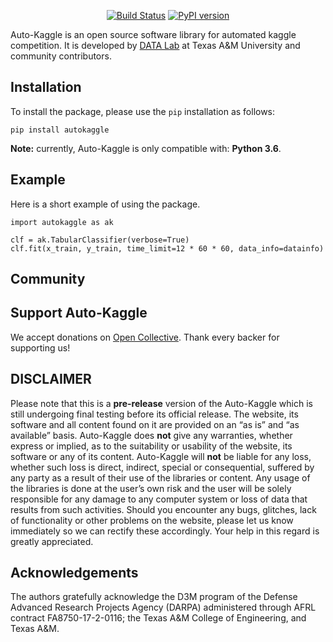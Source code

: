 
<div style="text-align: center">
<p>
<a class="badge-align" href="https://travis-ci.org/datamllab/autokaggle"><img alt="Build Status" src="https://travis-ci.org/datamllab/autokaggle.svg?branch=master"/></a>
<a class="badge-align" href="https://badge.fury.io/py/autokaggle"><img src="https://badge.fury.io/py/autokaggle.svg" alt="PyPI version"></a>
</p>
</div>

Auto-Kaggle is an open source software library for automated kaggle competition.
It is developed by <a href="http://faculty.cs.tamu.edu/xiahu/index.html" target="_blank" rel="nofollow">DATA Lab</a> at Texas A&M University and community contributors.

## Installation


To install the package, please use the `pip` installation as follows:

    pip install autokaggle
    
**Note:** currently, Auto-Kaggle is only compatible with: **Python 3.6**.

## Example

Here is a short example of using the package.


    import autokaggle as ak

    clf = ak.TabularClassifier(verbose=True)
    clf.fit(x_train, y_train, time_limit=12 * 60 * 60, data_info=datainfo)


## Community

 
## Support Auto-Kaggle

We accept donations on [Open Collective](https://opencollective.com/autokaggle).
Thank every backer for supporting us!


## DISCLAIMER

Please note that this is a **pre-release** version of the Auto-Kaggle which is still undergoing final testing before its official release. The website, its software and all content found on it are provided on an
“as is” and “as available” basis. Auto-Kaggle does **not** give any warranties, whether express or implied, as to the suitability or usability of the website, its software or any of its content. Auto-Kaggle will **not** be liable for any loss, whether such loss is direct, indirect, special or consequential, suffered by any party as a result of their use of the libraries or content. Any usage of the libraries is done at the user’s own risk and the user will be solely responsible for any damage to any computer system or loss of data that results from such activities. Should you encounter any bugs, glitches, lack of functionality or
other problems on the website, please let us know immediately so we
can rectify these accordingly. Your help in this regard is greatly
appreciated.

## Acknowledgements

The authors gratefully acknowledge the D3M program of the Defense Advanced Research Projects Agency (DARPA) administered through AFRL contract FA8750-17-2-0116; the Texas A&M College of Engineering, and Texas A&M. 
